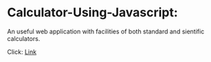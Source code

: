 # Calculator-Using-Javascript:

An useful web application with facilities of both standard and sientific calculators.

Click: [Link](https://disha2sinha.github.io/Calculator-Using-Javascript/Calculator.html)

